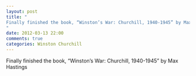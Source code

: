 ```yaml
---
layout: post
title: "
Finally finished the book, “Winston’s War: Churchill, 1940-1945” by Max Hastings
"
date: 2012-03-13 22:00
comments: true
categories: Winston Churchill
---
```


Finally finished the book, “Winston’s War: Churchill, 1940-1945” by Max Hastings

